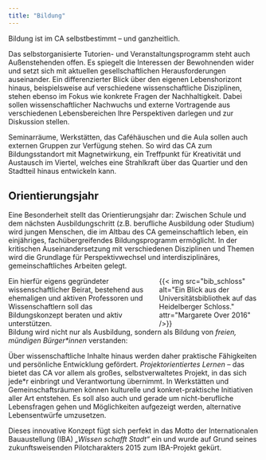 ```yaml
---
title: "Bildung"
---
```


<div class="color-block">Bildung ist im CA selbstbestimmt – und ganzheitlich.</div>

Das selbstorganisierte Tutorien- und Veranstaltungsprogramm steht auch Außenstehenden offen. Es spiegelt die Interessen der Bewohnenden wider und setzt sich mit aktuellen gesellschaftlichen Herausforderungen auseinander. Ein differenzierter Blick über den eigenen Lebenshorizont hinaus, beispielsweise auf verschiedene wissenschaftliche Disziplinen, stehen ebenso im Fokus wie konkrete Fragen der Nachhaltigkeit. Dabei sollen wissenschaftlicher Nachwuchs und externe Vortragende aus verschiedenen Lebensbereichen Ihre Perspektiven darlegen und zur Diskussion stellen.

Seminarräume, Werkstätten, das Caféhäuschen und die Aula sollen auch externen Gruppen zur Verfügung stehen. So wird das CA zum Bildungsstandort mit Magnetwirkung, ein Treffpunkt für Kreativität und Austausch im Viertel, welches eine Strahlkraft über das Quartier und den Stadtteil hinaus entwickeln kann.

## Orientierungsjahr


Eine Besonderheit stellt das Orientierungsjahr dar: Zwischen Schule und dem nächsten Ausbildungschritt (z.B. berufliche Ausbildung oder Studium) wird jungen Menschen, die im Altbau des CA gemeinschaftlich leben, ein einjähriges, fachübergreifendes Bildungsprogramm ermöglicht. In der kritischen Auseinandersetzung mit verschiedenen Disziplinen und Themen wird die Grundlage für Perspektivwechsel und interdisziplinäres, gemeinschaftliches Arbeiten gelegt.

<div class="columns">
    <div class="column is-flex-middle">
        Ein hierfür eigens gegründeter wissenschaftlicher Beirat, bestehend aus ehemaligen und aktiven Professoren und Wissenschaftlern soll das Bildungskonzept beraten und aktiv unterstützen.
    </div>
    <div class="column">
        {{< img src="bib_schloss" alt="Ein Blick aus der Universitätsbibliothek auf das Heidelberger Schloss." attr="Margarete Over 2016" />}}
    </div>
</div>


<div class="color-block">Bildung wird nicht nur als Ausbildung, sondern als Bildung von <em>freien, mündigen Bürger*innen</em> verstanden:</div>


Über wissenschaftliche Inhalte hinaus werden daher praktische Fähigkeiten und persönliche Entwicklung gefördert. _Projektorientiertes Lernen_ – das bietet das CA vor allem als großes, selbstverwaltetes Projekt, in das sich jede*r einbringt und Verantwortung übernimmt. In Werkstätten und Gemeinschaftsräumen können kulturelle und konkret-praktische Initiativen aller Art entstehen. Es soll also auch und gerade um nicht-berufliche Lebensfragen gehen und Möglichkeiten aufgezeigt werden, alternative Lebensentwürfe umzusetzen.


Dieses innovative Konzept fügt sich perfekt in das Motto der Internationalen Bauaustellung (IBA) _„Wissen schafft Stadt“_ ein und wurde auf Grund seines zukunftsweisenden Pilotcharakters 2015 zum IBA-Projekt gekürt.

